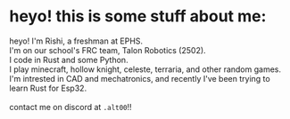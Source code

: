# heyo! this is some stuff about me:
heyo! I'm Rishi, a freshman at EPHS.<br>I'm on our school's FRC team, Talon Robotics (2502).<br>I code in Rust and some Python.<br>
I play minecraft, hollow knight, celeste, terraria, and other random games.<br>
I'm intrested in CAD and mechatronics, and recently I've been trying to learn Rust for Esp32. <br>
<br>contact me on discord at ```.alt00```!!
